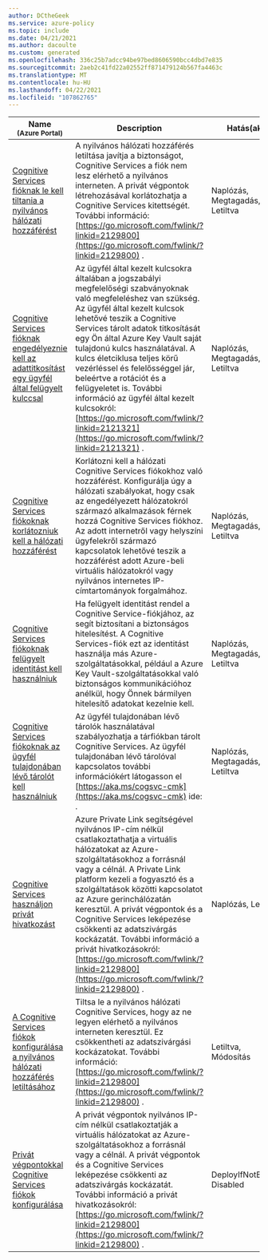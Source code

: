 ```yaml
---
author: DCtheGeek
ms.service: azure-policy
ms.topic: include
ms.date: 04/21/2021
ms.author: dacoulte
ms.custom: generated
ms.openlocfilehash: 336c25b7adcc94be97bed8606590bcc4dbd7e835
ms.sourcegitcommit: 2aeb2c41fd22a02552ff871479124b567fa4463c
ms.translationtype: MT
ms.contentlocale: hu-HU
ms.lasthandoff: 04/22/2021
ms.locfileid: "107862765"
---
```

|Name<br /><sub>(Azure Portal)</sub> |Description |Hatás(ak) |Verzió<br /><sub>(GitHub)</sub> |
|---|---|---|---|
|[Cognitive Services fióknak le kell tiltania a nyilvános hálózati hozzáférést](https://portal.azure.com/#blade/Microsoft_Azure_Policy/PolicyDetailBlade/definitionId/%2Fproviders%2FMicrosoft.Authorization%2FpolicyDefinitions%2F0725b4dd-7e76-479c-a735-68e7ee23d5ca) |A nyilvános hálózati hozzáférés letiltása javítja a biztonságot, Cognitive Services a fiók nem lesz elérhető a nyilvános interneten. A privát végpontok létrehozásával korlátozhatja a Cognitive Services kitettségét. További információ: [https://go.microsoft.com/fwlink/?linkid=2129800](https://go.microsoft.com/fwlink/?linkid=2129800) .  |Naplózás, Megtagadás, Letiltva |[1.0.1](https://github.com/Azure/azure-policy/blob/master/built-in-policies/policyDefinitions/Cognitive%20Services/CognitiveServices_DisablePublicNetworkAccess_Audit.json) |
|[Cognitive Services fióknak engedélyeznie kell az adattitkosítást egy ügyfél által felügyelt kulccsal](https://portal.azure.com/#blade/Microsoft_Azure_Policy/PolicyDetailBlade/definitionId/%2Fproviders%2FMicrosoft.Authorization%2FpolicyDefinitions%2F67121cc7-ff39-4ab8-b7e3-95b84dab487d) |Az ügyfél által kezelt kulcsokra általában a jogszabályi megfelelőségi szabványoknak való megfeleléshez van szükség. Az ügyfél által kezelt kulcsok lehetővé teszik a Cognitive Services tárolt adatok titkosítását egy Ön által Azure Key Vault saját tulajdonú kulcs használatával. A kulcs életciklusa teljes körű vezérléssel és felelősséggel jár, beleértve a rotációt és a felügyeletet is. További információ az ügyfél által kezelt kulcsokról: [https://go.microsoft.com/fwlink/?linkid=2121321](https://go.microsoft.com/fwlink/?linkid=2121321) . |Naplózás, Megtagadás, Letiltva |[2.0.0](https://github.com/Azure/azure-policy/blob/master/built-in-policies/policyDefinitions/Cognitive%20Services/CognitiveServices_CustomerManagedKey_Audit.json) |
|[Cognitive Services fiókoknak korlátozniuk kell a hálózati hozzáférést](https://portal.azure.com/#blade/Microsoft_Azure_Policy/PolicyDetailBlade/definitionId/%2Fproviders%2FMicrosoft.Authorization%2FpolicyDefinitions%2F037eea7a-bd0a-46c5-9a66-03aea78705d3) |Korlátozni kell a hálózati Cognitive Services fiókokhoz való hozzáférést. Konfigurálja úgy a hálózati szabályokat, hogy csak az engedélyezett hálózatokról származó alkalmazások férnek hozzá Cognitive Services fiókhoz. Az adott internetről vagy helyszíni ügyfelekről származó kapcsolatok lehetővé teszik a hozzáférést adott Azure-beli virtuális hálózatokról vagy nyilvános internetes IP-címtartományok forgalmához. |Naplózás, Megtagadás, Letiltva |[1.0.0](https://github.com/Azure/azure-policy/blob/master/built-in-policies/policyDefinitions/Cognitive%20Services/CognitiveServices_NetworkAcls_Audit.json) |
|[Cognitive Services fiókoknak felügyelt identitást kell használniuk](https://portal.azure.com/#blade/Microsoft_Azure_Policy/PolicyDetailBlade/definitionId/%2Fproviders%2FMicrosoft.Authorization%2FpolicyDefinitions%2Ffe3fd216-4f83-4fc1-8984-2bbec80a3418) |Ha felügyelt identitást rendel a Cognitive Service-fiókjához, az segít biztosítani a biztonságos hitelesítést. A Cognitive Services-fiók ezt az identitást használja más Azure-szolgáltatásokkal, például a Azure Key Vault-szolgáltatásokkal való biztonságos kommunikációhoz anélkül, hogy Önnek bármilyen hitelesítő adatokat kezelnie kell. |Naplózás, Megtagadás, Letiltva |[1.0.0](https://github.com/Azure/azure-policy/blob/master/built-in-policies/policyDefinitions/Cognitive%20Services/CognitiveServices_ManagedIdentity_Audit.json) |
|[Cognitive Services fiókoknak az ügyfél tulajdonában lévő tárolót kell használniuk](https://portal.azure.com/#blade/Microsoft_Azure_Policy/PolicyDetailBlade/definitionId/%2Fproviders%2FMicrosoft.Authorization%2FpolicyDefinitions%2F46aa9b05-0e60-4eae-a88b-1e9d374fa515) |Az ügyfél tulajdonában lévő tárolók használatával szabályozhatja a tárfiókban tárolt Cognitive Services. Az ügyfél tulajdonában lévő tárolóval kapcsolatos további információkért látogasson el [https://aka.ms/cogsvc-cmk](https://aka.ms/cogsvc-cmk) ide: . |Naplózás, Megtagadás, Letiltva |[2.0.0](https://github.com/Azure/azure-policy/blob/master/built-in-policies/policyDefinitions/Cognitive%20Services/CognitiveServices_UserOwnedStorage_Audit.json) |
|[Cognitive Services használjon privát hivatkozást](https://portal.azure.com/#blade/Microsoft_Azure_Policy/PolicyDetailBlade/definitionId/%2Fproviders%2FMicrosoft.Authorization%2FpolicyDefinitions%2Fcddd188c-4b82-4c48-a19d-ddf74ee66a01) |Azure Private Link segítségével nyilvános IP-cím nélkül csatlakoztathatja a virtuális hálózatokat az Azure-szolgáltatásokhoz a forrásnál vagy a célnál. A Private Link platform kezeli a fogyasztó és a szolgáltatások közötti kapcsolatot az Azure gerinchálózatán keresztül. A privát végpontok és a Cognitive Services leképezése csökkenti az adatszivárgás kockázatát. További információ a privát hivatkozásokról: [https://go.microsoft.com/fwlink/?linkid=2129800](https://go.microsoft.com/fwlink/?linkid=2129800) . |Naplózás, Letiltva |[1.0.0](https://github.com/Azure/azure-policy/blob/master/built-in-policies/policyDefinitions/Cognitive%20Services/CognitiveServices_EnablePrivateEndpoints_Audit.json) |
|[A Cognitive Services fiókok konfigurálása a nyilvános hálózati hozzáférés letiltásához](https://portal.azure.com/#blade/Microsoft_Azure_Policy/PolicyDetailBlade/definitionId/%2Fproviders%2FMicrosoft.Authorization%2FpolicyDefinitions%2F47ba1dd7-28d9-4b07-a8d5-9813bed64e0c) |Tiltsa le a nyilvános hálózati Cognitive Services, hogy az ne legyen elérhető a nyilvános interneten keresztül. Ez csökkentheti az adatszivárgási kockázatokat. További információ: [https://go.microsoft.com/fwlink/?linkid=2129800](https://go.microsoft.com/fwlink/?linkid=2129800) . |Letiltva, Módosítás |[1.0.0](https://github.com/Azure/azure-policy/blob/master/built-in-policies/policyDefinitions/Cognitive%20Services/CognitiveServices_DisablePublicNetworkAccess_Modify.json) |
|[Privát végpontokkal Cognitive Services fiókok konfigurálása](https://portal.azure.com/#blade/Microsoft_Azure_Policy/PolicyDetailBlade/definitionId/%2Fproviders%2FMicrosoft.Authorization%2FpolicyDefinitions%2Fdb630ad5-52e9-4f4d-9c44-53912fe40053) |A privát végpontok nyilvános IP-cím nélkül csatlakoztatják a virtuális hálózatokat az Azure-szolgáltatásokhoz a forrásnál vagy a célnál. A privát végpontok és a Cognitive Services leképezése csökkenti az adatszivárgás kockázatát. További információ a privát hivatkozásokról: [https://go.microsoft.com/fwlink/?linkid=2129800](https://go.microsoft.com/fwlink/?linkid=2129800) . |DeployIfNotExists, Disabled |[1.0.0](https://github.com/Azure/azure-policy/blob/master/built-in-policies/policyDefinitions/Cognitive%20Services/CognitiveServices_EnablePrivateEndpoints_DeployIfNotExists.json) |
